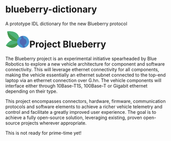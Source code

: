# blueberry-dictionary
A prototype IDL dictionary for the new Blueberry protocol

<img src="https://github.com/bluerobotics/blueberry-schema-parser/blob/main/src/com/bluerobotics/blueberry/schema/parser/resources/Project%20Blueberry%20Logo.png" width="75" align="left" style="vertical-align:top">

# Project Blueberry

The Blueberry project is an experimental initiative spearheaded by Blue Robotics to explore a new vehicle architecture for component and software connectivity. This will leverage ethernet connectivity for all components, making the vehicle essentially an ethernet subnet connected to the top-end laptop via an ethernet connection over G.hn. The vehicle components will interface either through 10Base-T1S, 100Base-T or Gigabit ethernet depending on their type.

This project encompasses connectors, hardware, firmware, communication protocols and software elements to achieve a richer vehicle telemetry and control and facilitate a greatly improved user experience. The goal is to achieve a fully open-source solution, leveraging existing, proven open-source projects wherever appropriate.

This is not ready for prime-time yet!
